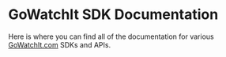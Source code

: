 GoWatchIt SDK Documentation
===

Here is where you can find all of the documentation for various [GoWatchIt.com](http://gowatchit.com) SDKs and APIs.